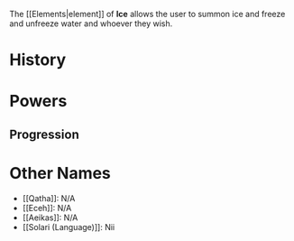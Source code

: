 The [[Elements|element]] of __Ice__ allows the user to summon ice and freeze and unfreeze water and whoever they wish.
# History
# Powers
## Progression
# Other Names
- [[Qatha]]: N/A
- [[Eceh]]: N/A
- [[Aeikas]]: N/A
- [[Solari (Language)]]: Nii